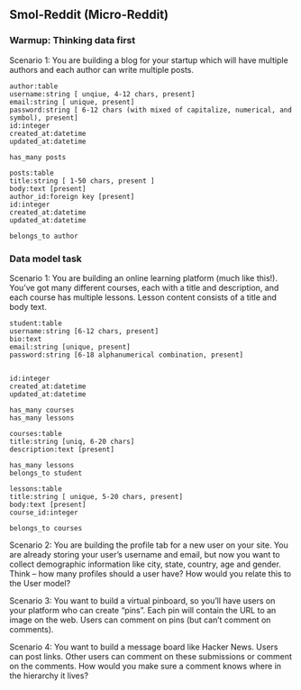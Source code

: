 ## Smol-Reddit (Micro-Reddit) 

### Warmup: Thinking data first

Scenario 1: 
You are building a blog for your startup which will have multiple authors and each author can write multiple posts.
```
author:table
username:string [ unqiue, 4-12 chars, present]
email:string [ unique, present]
password:string [ 6-12 chars (with mixed of capitalize, numerical, and symbol), present]
id:integer
created_at:datetime
updated_at:datetime

has_many posts
```

```
posts:table
title:string [ 1-50 chars, present ]
body:text [present]
author_id:foreign key [present]
id:integer
created_at:datetime
updated_at:datetime

belongs_to author

```

### Data model task

Scenario 1:
You are building an online learning platform (much like this!). You’ve got many different courses, each with a title and description, and each course has multiple lessons. Lesson content consists of a title and body text.

```
student:table
username:string [6-12 chars, present]
bio:text
email:string [unique, present]
password:string [6-18 alphanumerical combination, present]


id:integer
created_at:datetime
updated_at:datetime

has_many courses
has_many lessons
```
```
courses:table
title:string [uniq, 6-20 chars]
description:text [present]

has_many lessons
belongs_to student
```

```
lessons:table
title:string [ unique, 5-20 chars, present]
body:text [present]
course_id:integer 

belongs_to courses
```

Scenario 2:
You are building the profile tab for a new user on your site. You are already storing your user’s username and email, but now you want to collect demographic information like city, state, country, age and gender. Think – how many profiles should a user have? How would you relate this to the User model?

Scenario 3:
You want to build a virtual pinboard, so you’ll have users on your platform who can create “pins”. Each pin will contain the URL to an image on the web. Users can comment on pins (but can’t comment on comments).

Scenario 4:
You want to build a message board like Hacker News. Users can post links. Other users can comment on these submissions or comment on the comments. How would you make sure a comment knows where in the hierarchy it lives?
